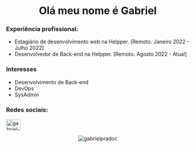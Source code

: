 
<h1 align="center">Olá meu nome é Gabriel</h1>

### Experiência profissional:
* Estagiário de desenvolvimento web na Helpper. [Remoto. Janeiro 2022 - Julho 2022]
* Desenvolvedor de Back-end na Helpper. [Remoto. Agosto 2022 - Atual]

### Interesses
* Desenvolvimento de Back-end
* DevOps
* SysAdmin

### Redes sociais:
<p align="left">
<a href="https://linkedin.com/in/gabriel-prado-clepf" target="blank"><img align="center" src="https://raw.githubusercontent.com/rahuldkjain/github-profile-readme-generator/master/src/images/icons/Social/linked-in-alt.svg" alt="gabriel-prado-clepf" height="30" width="40" /></a>
</p>

<p align="center"><img src="https://github-readme-stats.vercel.app/api/top-langs?username=gabrielpradoc&show_icons=true&locale=en&layout=compact" alt="gabrielpradoc" /></p>
